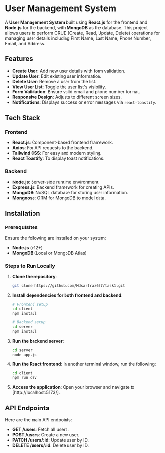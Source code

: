 # User Management System

A **User Management System** built using **React.js** for the frontend and **Node.js** for the backend, with **MongoDB** as the database. This project allows users to perform CRUD (Create, Read, Update, Delete) operations for managing user details including First Name, Last Name, Phone Number, Email, and Address.

## Features

- **Create User**: Add new user details with form validation.
- **Update User**: Edit existing user information.
- **Delete User**: Remove a user from the list.
- **View User List**: Toggle the user list's visibility.
- **Form Validation**: Ensure valid email and phone number format.
- **Responsive Design**: Adjusts to different screen sizes.
- **Notifications**: Displays success or error messages via `react-toastify`.

## Tech Stack

### Frontend

- **React.js**: Component-based frontend framework.
- **Axios**: For API requests to the backend.
- **Tailwind CSS**: For easy and modern styling.
- **React Toastify**: To display toast notifications.

### Backend

- **Node.js**: Server-side runtime environment.
- **Express.js**: Backend framework for creating APIs.
- **MongoDB**: NoSQL database for storing user information.
- **Mongoose**: ORM for MongoDB to model data.

## Installation

### Prerequisites

Ensure the following are installed on your system:

- **Node.js** (v12+)
- **MongoDB** (Local or MongoDB Atlas)

### Steps to Run Locally

1. **Clone the repository**:

   ```bash
   git clone https://github.com/Mdsarfraz667/task1.git
   ```

2. **Install dependencies for both frontend and backend**:

   ```bash
   # Frontend setup
   cd client
   npm install

   # Backend setup
   cd server
   npm install
   ```

3. **Run the backend server**:

   ```bash
   cd server
   node app.js
   ```

4. **Run the React frontend**:
   In another terminal window, run the following:

   ```bash
   cd client
   npm run dev
   ```

5. **Access the application**:
   Open your browser and navigate to [http://localhost:5173/].

## API Endpoints

Here are the main API endpoints:

- **GET /users**: Fetch all users.
- **POST /users**: Create a new user.
- **PATCH /users/:id**: Update user by ID.
- **DELETE /users/:id**: Delete user by ID.
